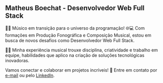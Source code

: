 ## Matheus Boechat - Desenvolvedor Web Full Stack
🎵🚀 Músico em transição para o universo da programação! 🌐💻 Com formações em Produção Fonográfica e Composição Musical, estou em busca de novos desafios como Desenvolvedor Web Full Stack.

🎸🎹 Minha experiência musical trouxe disciplina, criatividade e trabalho em equipe, habilidades que aplico na criação de soluções tecnológicas inovadoras.

Vamos conectar e colaborar em projetos incríveis! 🤝 Entre em contato por [e-mail](matheusfgb@gmail.com) ou pelo [LinkedIn](https://www.linkedin.com/in/matheusboechat/).
